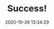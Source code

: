 ---
title: "Success!"
date: 2020-10-26 13:34:29
lastmod: 2020-10-26 13:34:29
url: /contact-success
draft: false
uuid: 
layout: contact-success
---